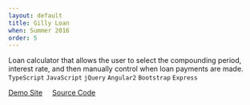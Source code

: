 ```yaml
---
layout: default
title: Gilly Loan
when: Summer 2016
order: 5
---
```


Loan calculator that allows the user to select the compounding period, interest rate, and then manually control when loan payments are made. `TypeScript` `JavaScript` `jQuery` `Angular2` `Bootstrap` `Express`

[Demo Site](
http://gilly-loan.herokuapp.com) &nbsp; &nbsp; [Source Code](https://github.com/Teshel/gilly-loan)

